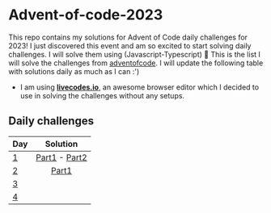 # Advent-of-code-2023
This repo contains my solutions for Advent of Code daily challenges for 2023!
I just discovered this event and am so excited to start solving daily challenges. I will solve them using (Javascript-Typescript) 🤩
This is the list I will solve the challenges from [adventofcode](https://adventofcode.com/). I will update the following table with solutions daily as much as I can :')

- I am using [**livecodes.io**](livecodes.io), an awesome browser editor which I decided to use in solving the challenges without any setups.
## Daily challenges

| Day                                         |  Solution                                              |
|:-----                                       |:------------------------------------------------------:|
| [1](https://adventofcode.com/2023/day/1)    | [Part1](https://livecodes.io/?x=id/zaw8x6swfs2) - [Part2](https://v19.livecodes.io/?x=id/gft45pbz3cz)                                                   |
| [2](https://adventofcode.com/2023/day/2)    | [Part1](https://v19.livecodes.io/?x=id/q8w3uwb5upp)                                                   |
| [3](https://adventofcode.com/2023/day/3)    | []()                                                   |
| [4](https://adventofcode.com/2023/day/4)    | []()                                                   |
